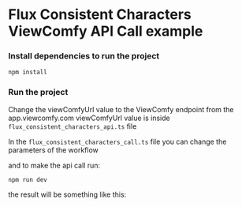# Flux Consistent Characters ViewComfy API Call example

### Install dependencies to run the project

```
npm install
```

### Run the project

Change the viewComfyUrl value to the ViewComfy endpoint from the app.viewcomfy.com
viewComfyUrl value is inside `flux_consistent_characters_api.ts` file

In the `flux_consistent_characters_call.ts` file you can change the parameters of the workflow

and to make the api call run:

```
npm run dev
```

the result will be something like this:

